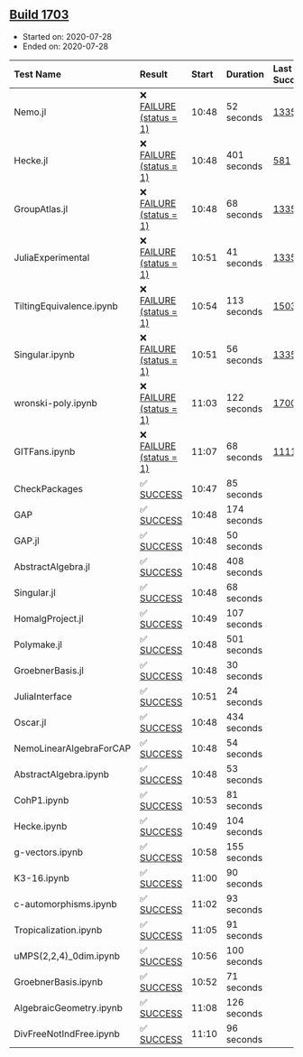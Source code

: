 ## [Build 1703](https://oscarci.mathematik.uni-kl.de/job/oscar-julia-1.4/1703/)

* Started on: 2020-07-28
* Ended on: 2020-07-28

| Test Name    | Result | Start | Duration | Last Success | First Failure |
|:-------------|:-------|:------|:---------|:-------------|:--------------|
| Nemo.jl | ❌ [FAILURE (status = 1)](https://oscarci.mathematik.uni-kl.de/job/oscar-julia-1.4/1703/artifact/logs/build-1703/Nemo.jl.log) | 10:48 | 52 seconds | [1335](https://oscarci.mathematik.uni-kl.de/job/oscar-julia-1.4/1335/) | [1336](https://oscarci.mathematik.uni-kl.de/job/oscar-julia-1.4/1336/) |
| Hecke.jl | ❌ [FAILURE (status = 1)](https://oscarci.mathematik.uni-kl.de/job/oscar-julia-1.4/1703/artifact/logs/build-1703/Hecke.jl.log) | 10:48 | 401 seconds | [581](https://oscarci.mathematik.uni-kl.de/job/oscar-julia-1.4/581/) | [582](https://oscarci.mathematik.uni-kl.de/job/oscar-julia-1.4/582/) |
| GroupAtlas.jl | ❌ [FAILURE (status = 1)](https://oscarci.mathematik.uni-kl.de/job/oscar-julia-1.4/1703/artifact/logs/build-1703/GroupAtlas.jl.log) | 10:48 | 68 seconds | [1335](https://oscarci.mathematik.uni-kl.de/job/oscar-julia-1.4/1335/) | [1336](https://oscarci.mathematik.uni-kl.de/job/oscar-julia-1.4/1336/) |
| JuliaExperimental | ❌ [FAILURE (status = 1)](https://oscarci.mathematik.uni-kl.de/job/oscar-julia-1.4/1703/artifact/logs/build-1703/JuliaExperimental.log) | 10:51 | 41 seconds | [1335](https://oscarci.mathematik.uni-kl.de/job/oscar-julia-1.4/1335/) | [1336](https://oscarci.mathematik.uni-kl.de/job/oscar-julia-1.4/1336/) |
| TiltingEquivalence.ipynb | ❌ [FAILURE (status = 1)](https://oscarci.mathematik.uni-kl.de/job/oscar-julia-1.4/1703/artifact/logs/build-1703/TiltingEquivalence.ipynb.log) | 10:54 | 113 seconds | [1503](https://oscarci.mathematik.uni-kl.de/job/oscar-julia-1.4/1503/) | [1504](https://oscarci.mathematik.uni-kl.de/job/oscar-julia-1.4/1504/) |
| Singular.ipynb | ❌ [FAILURE (status = 1)](https://oscarci.mathematik.uni-kl.de/job/oscar-julia-1.4/1703/artifact/logs/build-1703/Singular.ipynb.log) | 10:51 | 56 seconds | [1335](https://oscarci.mathematik.uni-kl.de/job/oscar-julia-1.4/1335/) | [1336](https://oscarci.mathematik.uni-kl.de/job/oscar-julia-1.4/1336/) |
| wronski-poly.ipynb | ❌ [FAILURE (status = 1)](https://oscarci.mathematik.uni-kl.de/job/oscar-julia-1.4/1703/artifact/logs/build-1703/wronski-poly.ipynb.log) | 11:03 | 122 seconds | [1700](https://oscarci.mathematik.uni-kl.de/job/oscar-julia-1.4/1700/) | [1701](https://oscarci.mathematik.uni-kl.de/job/oscar-julia-1.4/1701/) |
| GITFans.ipynb | ❌ [FAILURE (status = 1)](https://oscarci.mathematik.uni-kl.de/job/oscar-julia-1.4/1703/artifact/logs/build-1703/GITFans.ipynb.log) | 11:07 | 68 seconds | [1111](https://oscarci.mathematik.uni-kl.de/job/oscar-julia-1.4/1111/) | [1112](https://oscarci.mathematik.uni-kl.de/job/oscar-julia-1.4/1112/) |
| CheckPackages | ✅ [SUCCESS](https://oscarci.mathematik.uni-kl.de/job/oscar-julia-1.4/1703/artifact/logs/build-1703/CheckPackages.log) | 10:47 | 85 seconds |  |  |
| GAP | ✅ [SUCCESS](https://oscarci.mathematik.uni-kl.de/job/oscar-julia-1.4/1703/artifact/logs/build-1703/GAP.log) | 10:48 | 174 seconds |  |  |
| GAP.jl | ✅ [SUCCESS](https://oscarci.mathematik.uni-kl.de/job/oscar-julia-1.4/1703/artifact/logs/build-1703/GAP.jl.log) | 10:48 | 50 seconds |  |  |
| AbstractAlgebra.jl | ✅ [SUCCESS](https://oscarci.mathematik.uni-kl.de/job/oscar-julia-1.4/1703/artifact/logs/build-1703/AbstractAlgebra.jl.log) | 10:48 | 408 seconds |  |  |
| Singular.jl | ✅ [SUCCESS](https://oscarci.mathematik.uni-kl.de/job/oscar-julia-1.4/1703/artifact/logs/build-1703/Singular.jl.log) | 10:48 | 68 seconds |  |  |
| HomalgProject.jl | ✅ [SUCCESS](https://oscarci.mathematik.uni-kl.de/job/oscar-julia-1.4/1703/artifact/logs/build-1703/HomalgProject.jl.log) | 10:49 | 107 seconds |  |  |
| Polymake.jl | ✅ [SUCCESS](https://oscarci.mathematik.uni-kl.de/job/oscar-julia-1.4/1703/artifact/logs/build-1703/Polymake.jl.log) | 10:48 | 501 seconds |  |  |
| GroebnerBasis.jl | ✅ [SUCCESS](https://oscarci.mathematik.uni-kl.de/job/oscar-julia-1.4/1703/artifact/logs/build-1703/GroebnerBasis.jl.log) | 10:48 | 30 seconds |  |  |
| JuliaInterface | ✅ [SUCCESS](https://oscarci.mathematik.uni-kl.de/job/oscar-julia-1.4/1703/artifact/logs/build-1703/JuliaInterface.log) | 10:51 | 24 seconds |  |  |
| Oscar.jl | ✅ [SUCCESS](https://oscarci.mathematik.uni-kl.de/job/oscar-julia-1.4/1703/artifact/logs/build-1703/Oscar.jl.log) | 10:48 | 434 seconds |  |  |
| NemoLinearAlgebraForCAP | ✅ [SUCCESS](https://oscarci.mathematik.uni-kl.de/job/oscar-julia-1.4/1703/artifact/logs/build-1703/NemoLinearAlgebraForCAP.log) | 10:48 | 54 seconds |  |  |
| AbstractAlgebra.ipynb | ✅ [SUCCESS](https://oscarci.mathematik.uni-kl.de/job/oscar-julia-1.4/1703/artifact/logs/build-1703/AbstractAlgebra.ipynb.log) | 10:48 | 53 seconds |  |  |
| CohP1.ipynb | ✅ [SUCCESS](https://oscarci.mathematik.uni-kl.de/job/oscar-julia-1.4/1703/artifact/logs/build-1703/CohP1.ipynb.log) | 10:53 | 81 seconds |  |  |
| Hecke.ipynb | ✅ [SUCCESS](https://oscarci.mathematik.uni-kl.de/job/oscar-julia-1.4/1703/artifact/logs/build-1703/Hecke.ipynb.log) | 10:49 | 104 seconds |  |  |
| g-vectors.ipynb | ✅ [SUCCESS](https://oscarci.mathematik.uni-kl.de/job/oscar-julia-1.4/1703/artifact/logs/build-1703/g-vectors.ipynb.log) | 10:58 | 155 seconds |  |  |
| K3-16.ipynb | ✅ [SUCCESS](https://oscarci.mathematik.uni-kl.de/job/oscar-julia-1.4/1703/artifact/logs/build-1703/K3-16.ipynb.log) | 11:00 | 90 seconds |  |  |
| c-automorphisms.ipynb | ✅ [SUCCESS](https://oscarci.mathematik.uni-kl.de/job/oscar-julia-1.4/1703/artifact/logs/build-1703/c-automorphisms.ipynb.log) | 11:02 | 93 seconds |  |  |
| Tropicalization.ipynb | ✅ [SUCCESS](https://oscarci.mathematik.uni-kl.de/job/oscar-julia-1.4/1703/artifact/logs/build-1703/Tropicalization.ipynb.log) | 11:05 | 91 seconds |  |  |
| uMPS(2,2,4)_0dim.ipynb | ✅ [SUCCESS](https://oscarci.mathematik.uni-kl.de/job/oscar-julia-1.4/1703/artifact/logs/build-1703/uMPS-2-2-4-_0dim.ipynb.log) | 10:56 | 100 seconds |  |  |
| GroebnerBasis.ipynb | ✅ [SUCCESS](https://oscarci.mathematik.uni-kl.de/job/oscar-julia-1.4/1703/artifact/logs/build-1703/GroebnerBasis.ipynb.log) | 10:52 | 71 seconds |  |  |
| AlgebraicGeometry.ipynb | ✅ [SUCCESS](https://oscarci.mathematik.uni-kl.de/job/oscar-julia-1.4/1703/artifact/logs/build-1703/AlgebraicGeometry.ipynb.log) | 11:08 | 126 seconds |  |  |
| DivFreeNotIndFree.ipynb | ✅ [SUCCESS](https://oscarci.mathematik.uni-kl.de/job/oscar-julia-1.4/1703/artifact/logs/build-1703/DivFreeNotIndFree.ipynb.log) | 11:10 | 96 seconds |  |  |
